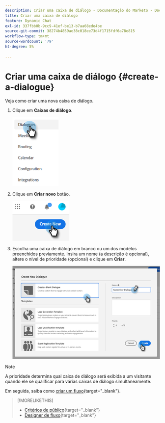 ```yaml
---
description: Criar uma caixa de diálogo - Documentação do Marketo - Documentação do produto
title: Criar uma caixa de diálogo
feature: Dynamic Chat
exl-id: 337fbb0b-9cc9-41ef-be13-b7aa68ede4be
source-git-commit: 38274b4859ae38c018ee73d4f1715fdf6a78e815
workflow-type: tm+mt
source-wordcount: '79'
ht-degree: 5%

---
```


# Criar uma caixa de diálogo {#create-a-dialogue}

Veja como criar uma nova caixa de diálogo.

1. Clique em **Caixas de diálogo**.

   ![](assets/create-a-dialogue-1.png)

1. Clique em **Criar novo** botão.

   ![](assets/create-a-dialogue-2.png)

1. Escolha uma caixa de diálogo em branco ou um dos modelos preenchidos previamente. Insira um nome (a descrição é opcional), altere o nível de prioridade (opcional) e clique em **Criar**.

   ![](assets/create-a-dialogue-3.png)

>[!NOTE]
>
>A prioridade determina qual caixa de diálogo será exibida a um visitante quando ele se qualificar para várias caixas de diálogo simultaneamente.

Em seguida, saiba como [criar um fluxo](/help/marketo/product-docs/demand-generation/dynamic-chat/automated-chat/stream-designer.md#create-a-stream){target="_blank"}.

>[!MORELIKETHIS]
>
>* [Critérios de público](/help/marketo/product-docs/demand-generation/dynamic-chat/automated-chat/audience-criteria.md){target="_blank"}
>* [Designer de fluxo](/help/marketo/product-docs/demand-generation/dynamic-chat/automated-chat/stream-designer.md){target="_blank"}
